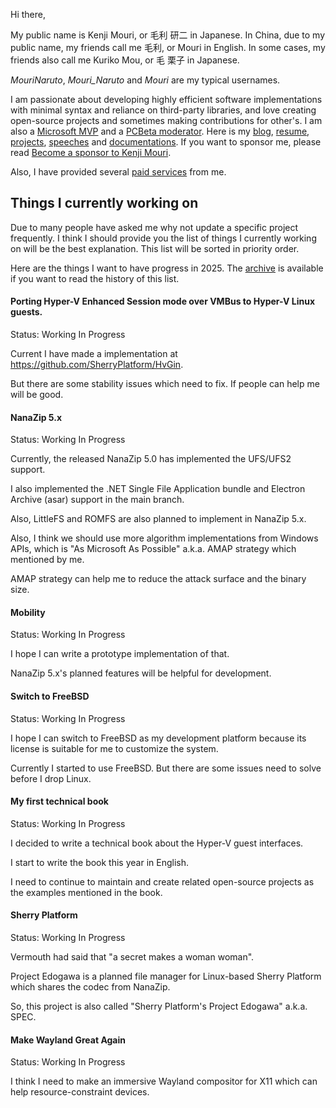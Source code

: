 ﻿Hi there,

My public name is Kenji Mouri, or 毛利 研二 in Japanese. In China, due to my
public name, my friends call me 毛利, or Mouri in English. In some cases, my
friends also call me Kuriko Mou, or 毛 栗子 in Japanese.

*MouriNaruto*, *Mouri_Naruto* and *Mouri* are my typical usernames.

I am passionate about developing highly efficient software implementations with
minimal syntax and reliance on third-party libraries, and love creating
open-source projects and sometimes making contributions for other's. I am also
a [Microsoft MVP] and a [PCBeta moderator]. Here is my [blog], [resume],
[projects], [speeches] and [documentations]. If you want to sponsor me, please
read [Become a sponsor to Kenji Mouri](Sponsor).

[Microsoft MVP]: https://mvp.microsoft.com/en-us/PublicProfile/5004706?fullName=Kenji%20Mouri
[PCBeta moderator]: https://i.pcbeta.com/home.php?mod=space&uid=3887572&do=profile
[blog]: https://mouri.moe/
[resume]: https://mouri.moe/assets/resume/resume_english.pdf
[projects]: Projects.md
[speeches]: https://github.com/MouriNaruto/Presentations
[documentations]: https://github.com/MouriNaruto/MouriDocs

Also, I have provided several [paid services](PaidServices.md) from me.

## Things I currently working on

Due to many people have asked me why not update a specific project frequently.
I think I should provide you the list of things I currently working on will be
the best explanation. This list will be sorted in priority order.

Here are the things I want to have progress in 2025. The [archive] is
available if you want to read the history of this list.

[archive]: https://github.com/MouriNaruto/MouriDocs/blob/main/docs/10/ReadMe.md

#### Porting Hyper-V Enhanced Session mode over VMBus to Hyper-V Linux guests.

Status: Working In Progress

Current I have made a implementation at https://github.com/SherryPlatform/HvGin.

But there are some stability issues which need to fix. If people can help me
will be good.

#### NanaZip 5.x

Status: Working In Progress

Currently, the released NanaZip 5.0 has implemented the UFS/UFS2 support.

I also implemented the .NET Single File Application bundle and Electron Archive
(asar) support in the main branch.

Also, LittleFS and ROMFS are also planned to implement in NanaZip 5.x.

Also, I think we should use more algorithm implementations from Windows APIs,
which is "As Microsoft As Possible" a.k.a. AMAP strategy which mentioned by me.

AMAP strategy can help me to reduce the attack surface and the binary size.

#### Mobility

Status: Working In Progress

I hope I can write a prototype implementation of that.

NanaZip 5.x's planned features will be helpful for development.

#### Switch to FreeBSD

Status: Working In Progress

I hope I can switch to FreeBSD as my development platform because its license is
suitable for me to customize the system.

Currently I started to use FreeBSD. But there are some issues need to solve
before I drop Linux.

#### My first technical book

Status: Working In Progress

I decided to write a technical book about the Hyper-V guest interfaces.

I start to write the book this year in English.

I need to continue to maintain and create related open-source projects as the
examples mentioned in the book.

#### Sherry Platform

Status: Working In Progress

Vermouth had said that "a secret makes a woman woman".

Project Edogawa is a planned file manager for Linux-based Sherry Platform which
shares the codec from NanaZip.

So, this project is also called "Sherry Platform's Project Edogawa" a.k.a. SPEC.

#### Make Wayland Great Again

Status: Working In Progress

I think I need to make an immersive Wayland compositor for X11 which can help
resource-constraint devices.
